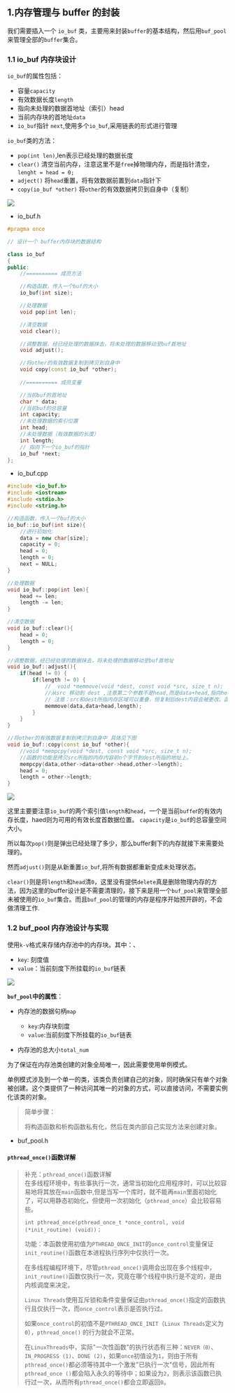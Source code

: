 ## 1.内存管理与 buffer 的封装

我们需要插入一个 `io_buf` 类，主要用来封装`buffer`的基本结构，然后用`buf_pool`来管理全部的`buffer`集合。

### 1.1 io_buf 内存块设计

`io_buf`的属性包括：

- 容量`capacity`
- 有效数据长度`length`
- 指向未处理的数据首地址（索引）head
- 当前内存块的首地址`data`
- `io_buf`指针 `next`,使用多个`io_buf`,采用链表的形式进行管理

`io_buf`类的方法：

- `pop(int len)`,len表示已经处理的数据长度
- `clear()` 清空当前内存，注意这里不是`free`掉物理内存，而是指针清空，`lenght = head = 0;`
- `adject()` 将`head`重置，将有效数据前置到`data`指针下
- `copy(io_buf *other)` 将`other`的有效数据拷贝到自身中（复制）

![](./img/内存管理01.png)

- io_buf.h

```cpp
#pragma once

// 设计一个 buffer内存块的数据结构

class io_buf 
{
public:
	//========== 成员方法

	//构造函数，传入一个buf的大小
	io_buf(int size);

	//处理数据
	void pop(int len);  

	//清空数据
	void clear();

	//调整数据，经已经处理的数据抹去，将未处理的数据移动至buf首地址
	void adjust();

	//将other的有效数据复制到拷贝到自身中
	void copy(const io_buf *other);
	
	//========== 成员变量

	//当前buf的首地址
	char * data;
	//当前buf的总容量
	int capacity;
	//未处理数据的索引位置
	int head;
	//未处理数据（有效数据的长度）
	int length;
	// 指向下一个io_buf的指针
	io_buf *next;
};
```

- io_buf.cpp

```cpp
#include <io_buf.h>
#include <iostream>
#include <stdio.h>
#include <string.h>

//构造函数，传入一个buf的大小
io_buf::io_buf(int size){
	//进行初始化
	data = new char[size];
	capacity = 0;
	head = 0;
	length = 0;
	next = NULL;
}

//处理数据
void io_buf::pop(int len){
	head += len;
	length -= len;
}

//清空数据
void io_buf::clear(){
	head = 0;
	length = 0;
}

//调整数据，经已经处理的数据抹去，将未处理的数据移动至buf首地址
void io_buf::adjust(){
	if(head != 0) {
		if(length != 0) {
			//  void *memmove(void *dest, const void *src, size_t n);
			//从src 移动到 dest ,注意第二个参数不是head,而是data+head,指向head索引位置的指针
			// 注意：src和dest所指内存区域可以重叠，但复制后dest内容会被更改。函数返回指向dest的指针。
			memmove(data,data+head,length);
		}
	}
}

//将other的有效数据复制到拷贝到自身中 具体见下图
void io_buf::copy(const io_buf *other){
	//void *mempcpy(void *dest, const void *src, size_t n);
	//函数的功能是拷贝src所指的内存内容前n个字节到dest所指的地址上。
	mempcpy(data,other->data+other->head,other->length);
	head = 0;
	length = other->length;
}
```

![](./img/内存管理02.png)

这里主要要注意`io_buf`的两个索引值`length`和`head`，一个是当前`buffe`r的有效内存长度，haed则为可用的有效长度首数据位置。 `capacity`是`io_buf`的总容量空间大小。

​	所以每次`pop()`则是弹出已经处理了多少，那么buffer剩下的内存就接下来需要处理的。

​	然而`adjust()`则是从新重置`io_buf`,将所有数据都重新变成未处理状态。

​	`clear()`则是将`length`和`head`清`0`，这里没有提供`delete`真是删除物理内存的方法，因为这里的buffer设计是不需要清理的，接下来是用一个`buf_pool`来管理全部未被使用的`io_buf`集合。而且`buf_pool`的管理的内存是程序开始预开辟的，不会做清理工作.

### 1.2 buf_pool 内存池设计与实现

使用`k-v`格式来存储内存池中的内存块。其中：、
- `key`: 刻度值
- `value`：当前刻度下所挂载的`io_buf`链表

![](./img/内存管理04.png)

**`buf_pool`中的属性**：

- 内存池的数据句柄`map`
	- `key`:内存块刻度
	- `value`:当前刻度下所挂载的`io_buf`链表

- 内存池的总大小`total_num`

为了保证在内存池类创建的对象全局唯一，因此需要使用单例模式。

单例模式涉及到一个单一的类，该类负责创建自己的对象，同时确保只有单个对象被创建。这个类提供了一种访问其唯一的对象的方式，可以直接访问，不需要实例化该类的对象。

>简单步骤：
>
>将构造函数和析构函数私有化，然后在类内部自己实现方法来创建对象。

- buf_pool.h

#### `pthread_once()`函数详解

> 补充：`pthread_once()`函数详解			
> 在多线程环境中，有些事执行一次，通常当初始化应用程序时，可以比较容易地将其放在`main`函数中,但是当写一个库时，就不能再`main`里面初始化了，可以用静态初始化，但使用一次初始化（`pthread_once`）会比较容易些。
> 
> `int pthread_once(pthread_once_t *once_control, void (*init_routine) (void))；`
> 
> 功能：本函数使用初值为`PTHREAD_ONCE_INIT`的`once_control`变量保证`init_routine()`函数在本进程执行序列中仅执行一次。
> 
> 在多线程编程环境下，尽管`pthread_once()`调用会出现在多个线程中，`init_routine()`函数仅执行一次，究竟在哪个线程中执行是不定的，是由内核调度来决定。
> 
> `Linux Threads`使用互斥锁和条件变量保证由`pthread_once()`指定的函数执行且仅执行一次，而`once_control`表示是否执行过。
>
> 如果`once_control`的初值不是`PTHREAD_ONCE_INIT`（`Linux Threads`定义为`0`），`pthread_once()` 的行为就会不正常。
>
> 在`LinuxThreads`中，实际"一次性函数"的执行状态有三种：`NEVER（0）`、`IN_PROGRESS (1)`、`DONE (2)`，如果`once`初值设为`1`，则由于所有`pthread_once()`都必须等待其中一个激发"已执行一次"信号，因此所有`pthread_once ()`都会陷入永久的等待中；如果设为`2`，则表示该函数已执行过一次，从而所有`pthread_once()`都会立即返回`0`。


```cpp

```